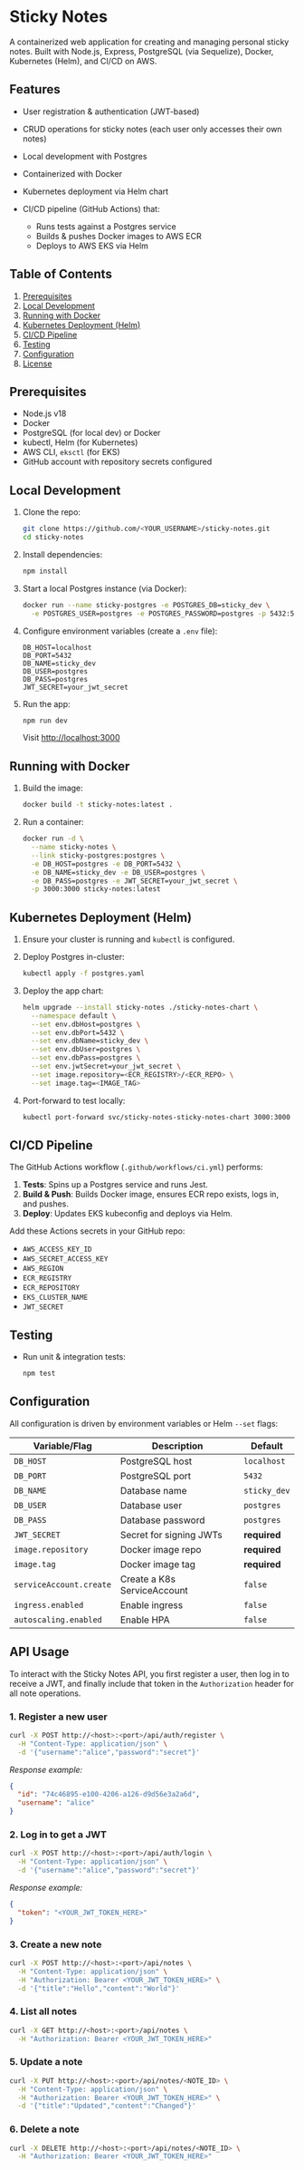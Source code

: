 # Sticky Notes

A containerized web application for creating and managing personal sticky notes. Built with Node.js, Express, PostgreSQL (via Sequelize), Docker, Kubernetes (Helm), and CI/CD on AWS.

## Features

* User registration & authentication (JWT-based)
* CRUD operations for sticky notes (each user only accesses their own notes)
* Local development with Postgres
* Containerized with Docker
* Kubernetes deployment via Helm chart
* CI/CD pipeline (GitHub Actions) that:

  * Runs tests against a Postgres service
  * Builds & pushes Docker images to AWS ECR
  * Deploys to AWS EKS via Helm

## Table of Contents

1. [Prerequisites](#prerequisites)
2. [Local Development](#local-development)
3. [Running with Docker](#running-with-docker)
4. [Kubernetes Deployment (Helm)](#kubernetes-deployment-helm)
5. [CI/CD Pipeline](#cicd-pipeline)
6. [Testing](#testing)
7. [Configuration](#configuration)
8. [License](#license)

## Prerequisites

* Node.js v18
* Docker
* PostgreSQL (for local dev) or Docker
* kubectl, Helm (for Kubernetes)
* AWS CLI, `eksctl` (for EKS)
* GitHub account with repository secrets configured

## Local Development

1. Clone the repo:

   ```bash
   git clone https://github.com/<YOUR_USERNAME>/sticky-notes.git
   cd sticky-notes
   ```

2. Install dependencies:

   ```bash
   npm install
   ```

3. Start a local Postgres instance (via Docker):

   ```bash
   docker run --name sticky-postgres -e POSTGRES_DB=sticky_dev \
     -e POSTGRES_USER=postgres -e POSTGRES_PASSWORD=postgres -p 5432:5432 -d postgres:15
   ```

4. Configure environment variables (create a `.env` file):

   ```env
   DB_HOST=localhost
   DB_PORT=5432
   DB_NAME=sticky_dev
   DB_USER=postgres
   DB_PASS=postgres
   JWT_SECRET=your_jwt_secret
   ```

5. Run the app:

   ```bash
   npm run dev
   ```

   Visit [http://localhost:3000](http://localhost:3000)

## Running with Docker

1. Build the image:

   ```bash
   docker build -t sticky-notes:latest .
   ```

2. Run a container:

   ```bash
   docker run -d \
     --name sticky-notes \
     --link sticky-postgres:postgres \
     -e DB_HOST=postgres -e DB_PORT=5432 \
     -e DB_NAME=sticky_dev -e DB_USER=postgres \
     -e DB_PASS=postgres -e JWT_SECRET=your_jwt_secret \
     -p 3000:3000 sticky-notes:latest
   ```

## Kubernetes Deployment (Helm)

1. Ensure your cluster is running and `kubectl` is configured.
2. Deploy Postgres in-cluster:

   ```bash
   kubectl apply -f postgres.yaml
   ```
3. Deploy the app chart:

   ```bash
   helm upgrade --install sticky-notes ./sticky-notes-chart \
     --namespace default \
     --set env.dbHost=postgres \
     --set env.dbPort=5432 \
     --set env.dbName=sticky_dev \
     --set env.dbUser=postgres \
     --set env.dbPass=postgres \
     --set env.jwtSecret=your_jwt_secret \
     --set image.repository=<ECR_REGISTRY>/<ECR_REPO> \
     --set image.tag=<IMAGE_TAG>
   ```
4. Port-forward to test locally:

   ```bash
   kubectl port-forward svc/sticky-notes-sticky-notes-chart 3000:3000
   ```

## CI/CD Pipeline

The GitHub Actions workflow (`.github/workflows/ci.yml`) performs:

1. **Tests**: Spins up a Postgres service and runs Jest.
2. **Build & Push**: Builds Docker image, ensures ECR repo exists, logs in, and pushes.
3. **Deploy**: Updates EKS kubeconfig and deploys via Helm.

Add these Actions secrets in your GitHub repo:

* `AWS_ACCESS_KEY_ID`
* `AWS_SECRET_ACCESS_KEY`
* `AWS_REGION`
* `ECR_REGISTRY`
* `ECR_REPOSITORY`
* `EKS_CLUSTER_NAME`
* `JWT_SECRET`

## Testing

* Run unit & integration tests:

  ```bash
  npm test
  ```

## Configuration

All configuration is driven by environment variables or Helm `--set` flags:

| Variable/Flag           | Description                 | Default      |
| ----------------------- | --------------------------- | ------------ |
| `DB_HOST`               | PostgreSQL host             | `localhost`  |
| `DB_PORT`               | PostgreSQL port             | `5432`       |
| `DB_NAME`               | Database name               | `sticky_dev` |
| `DB_USER`               | Database user               | `postgres`   |
| `DB_PASS`               | Database password           | `postgres`   |
| `JWT_SECRET`            | Secret for signing JWTs     | **required** |
| `image.repository`      | Docker image repo           | **required** |
| `image.tag`             | Docker image tag            | **required** |
| `serviceAccount.create` | Create a K8s ServiceAccount | `false`      |
| `ingress.enabled`       | Enable ingress              | `false`      |
| `autoscaling.enabled`   | Enable HPA                  | `false`      |

## API Usage

To interact with the Sticky Notes API, you first register a user, then log in to receive a JWT, and finally include that token in the `Authorization` header for all note operations.

### 1. Register a new user

```bash
curl -X POST http://<host>:<port>/api/auth/register \
  -H "Content-Type: application/json" \
  -d '{"username":"alice","password":"secret"}'
```

*Response example:*

```json
{
  "id": "74c46895-e100-4206-a126-d9d56e3a2a6d",
  "username": "alice"
}
```

### 2. Log in to get a JWT

```bash
curl -X POST http://<host>:<port>/api/auth/login \
  -H "Content-Type: application/json" \
  -d '{"username":"alice","password":"secret"}'
```

*Response example:*

```json
{
  "token": "<YOUR_JWT_TOKEN_HERE>"
}
```

### 3. Create a new note

```bash
curl -X POST http://<host>:<port>/api/notes \
  -H "Content-Type: application/json" \
  -H "Authorization: Bearer <YOUR_JWT_TOKEN_HERE>" \
  -d '{"title":"Hello","content":"World"}'
```

### 4. List all notes

```bash
curl -X GET http://<host>:<port>/api/notes \
  -H "Authorization: Bearer <YOUR_JWT_TOKEN_HERE>"
```

### 5. Update a note

```bash
curl -X PUT http://<host>:<port>/api/notes/<NOTE_ID> \
  -H "Content-Type: application/json" \
  -H "Authorization: Bearer <YOUR_JWT_TOKEN_HERE>" \
  -d '{"title":"Updated","content":"Changed"}'
```

### 6. Delete a note

```bash
curl -X DELETE http://<host>:<port>/api/notes/<NOTE_ID> \
  -H "Authorization: Bearer <YOUR_JWT_TOKEN_HERE>"
```